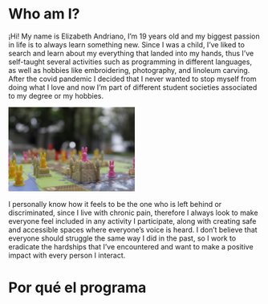 # Who am I?

¡Hi! My name is Elizabeth Andriano, I’m 19 years old and my biggest passion in life is to always learn something new. Since I was a child, I’ve liked to search and learn about my everything that landed into my hands, thus I’ve self-taught several activities such as programming in different languages, as well as hobbies like embroidering, photography, and linoleum carving. After the covid pandemic I decided that I never wanted to stop myself from doing what I love and now I’m part of different student societies associated to my degree or my hobbies.

<img src="/images/bunny.JPG" alt="bunny" width="50%" height="50%"/>


I personally know how it feels to be the one who is left behind or discriminated, since I live with chronic pain, therefore I always look to make everyone feel included in any activity I participate, along with creating safe and accessible spaces where everyone’s voice is heard. I don’t believe that everyone should struggle the same way I did in the past, so I work to eradicate the hardships that I’ve encountered and want to make a positive impact with every person I interact.



# Por qué el programa
